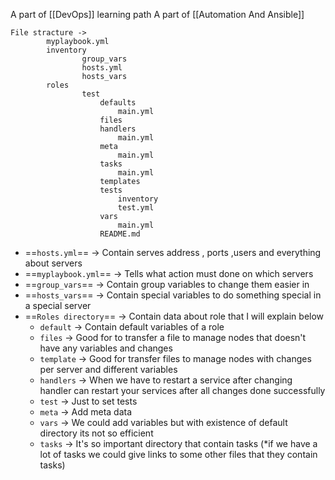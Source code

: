 A part of [[DevOps]] learning path
 A part of [[Automation And Ansible]]
 
	File stracture ->
			myplaybook.yml
			inventory
					group_vars
					hosts.yml
					hosts_vars
			roles
					test
						defaults
							main.yml
						files
						handlers
							main.yml
						meta
							main.yml
						tasks
							main.yml
						templates
						tests
							inventory
							test.yml
						vars
							main.yml
						README.md
				
				

- ==`hosts.yml`== -> Contain serves address , ports ,users and everything about servers 
- ==`myplaybook.yml`== -> Tells what action must done on which servers
- ==`group_vars`== -> Contain group variables to change them easier in 
- ==`hosts_vars`== -> Contain special variables to do something special in a special server 
- ==`Roles directory`== -> Contain data about role that I will explain below 
	- `default` -> Contain default variables of a role
	- `files` -> Good for to transfer a file to manage nodes that doesn't have any variables and changes 
	- `template` -> Good for transfer files to manage nodes with changes per server and different variables 
	- `handlers` -> When we have to restart a service after changing handler can restart your services after all changes done successfully 
	- `test` -> Just to set tests 
	- `meta` -> Add meta data
	- `vars` -> We could add variables but with existence of default directory its not so efficient
	- `tasks` -> It's so important directory that contain tasks (*if we have a lot of tasks we could give links to some other files that they contain tasks)
